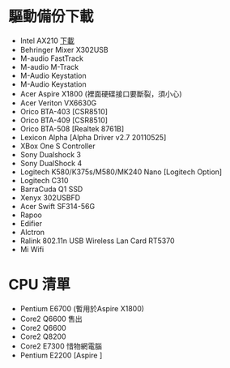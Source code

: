 # 驅動備份下載
- Intel AX210 [下載](https://downloadcenter.intel.com/zh-tw/product/204836)
- Behringer Mixer X302USB
- M-audio FastTrack
- M-audio M-Track
- M-Audio Keystation
- M-Audio Keystation
- Acer Aspire X1800 (裡面硬碟接口要斷裂，須小心)
- Acer Veriton VX6630G
- Orico BTA-403 [CSR8510]
- Orico BTA-409 [CSR8510]
- Orico BTA-508 [Realtek 8761B]
- Lexicon Alpha [Alpha Driver v2.7 20110525]
- XBox One S Controller
- Sony Dualshock 3
- Sony DualShock 4
- Logitech K580/K375s/M580/MK240 Nano [Logitech Option]
- Logitech C310
- BarraCuda Q1 SSD
- Xenyx 302USBFD
- Acer Swift SF314-56G
- Rapoo 
- Edifier
- Alctron
- Ralink 802.11n USB Wireless Lan Card RT5370
- Mi Wifi

# CPU 清單
- Pentium E6700 (暫用於Aspire X1800)
- Core2 Q6600 售出
- Core2 Q6600
- Core2 Q8200 
- Core2 E7300 惜物網電腦
- Pentium E2200 [Aspire ]

